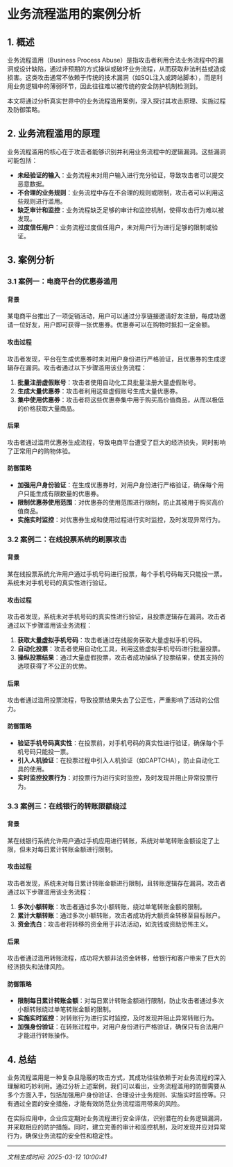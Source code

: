 # 业务流程滥用的案例分析

## 1. 概述

业务流程滥用（Business Process Abuse）是指攻击者利用合法业务流程中的漏洞或设计缺陷，通过非预期的方式操纵或破坏业务流程，从而获取非法利益或造成损害。这类攻击通常不依赖于传统的技术漏洞（如SQL注入或跨站脚本），而是利用业务逻辑中的薄弱环节，因此往往难以被传统的安全防护机制检测到。

本文将通过分析真实世界中的业务流程滥用案例，深入探讨其攻击原理、实施过程及防御策略。

## 2. 业务流程滥用的原理

业务流程滥用的核心在于攻击者能够识别并利用业务流程中的逻辑漏洞。这些漏洞可能包括：

- **未经验证的输入**：业务流程未对用户输入进行充分验证，导致攻击者可以提交恶意数据。
- **不合理的业务规则**：业务流程中存在不合理的规则或限制，攻击者可以利用这些规则进行滥用。
- **缺乏审计和监控**：业务流程缺乏足够的审计和监控机制，使得攻击行为难以被发现。
- **过度信任用户**：业务流程过度信任用户，未对用户行为进行足够的限制或验证。

## 3. 案例分析

### 3.1 案例一：电商平台的优惠券滥用

#### 背景
某电商平台推出了一项促销活动，用户可以通过分享链接邀请好友注册，每成功邀请一位好友，用户即可获得一张优惠券。优惠券可以在购物时抵扣一定金额。

#### 攻击过程
攻击者发现，平台在生成优惠券时未对用户身份进行严格验证，且优惠券的生成逻辑存在漏洞。攻击者通过以下步骤滥用该业务流程：

1. **批量注册虚假账号**：攻击者使用自动化工具批量注册大量虚假账号。
2. **生成大量优惠券**：攻击者利用这些虚假账号生成大量优惠券。
3. **集中使用优惠券**：攻击者将这些优惠券集中用于购买高价值商品，从而以极低的价格获取大量商品。

#### 后果
攻击者通过滥用优惠券生成流程，导致电商平台遭受了巨大的经济损失，同时影响了正常用户的购物体验。

#### 防御策略
- **加强用户身份验证**：在生成优惠券时，对用户身份进行严格验证，确保每个用户只能生成有限数量的优惠券。
- **限制优惠券使用范围**：对优惠券的使用范围进行限制，防止其被用于购买高价值商品。
- **实施实时监控**：对优惠券生成和使用过程进行实时监控，及时发现异常行为。

### 3.2 案例二：在线投票系统的刷票攻击

#### 背景
某在线投票系统允许用户通过手机号码进行投票，每个手机号码每天只能投一票。系统未对手机号码的真实性进行验证。

#### 攻击过程
攻击者发现，系统未对手机号码的真实性进行验证，且投票逻辑存在漏洞。攻击者通过以下步骤滥用该业务流程：

1. **获取大量虚拟手机号码**：攻击者通过在线服务获取大量虚拟手机号码。
2. **自动化投票**：攻击者使用自动化工具，利用这些虚拟手机号码进行批量投票。
3. **操纵投票结果**：通过大量虚假投票，攻击者成功操纵了投票结果，使其支持的选项获得了不公正的优势。

#### 后果
攻击者通过滥用投票流程，导致投票结果失去了公正性，严重影响了活动的公信力。

#### 防御策略
- **验证手机号码真实性**：在投票前，对手机号码的真实性进行验证，确保每个手机号码只能投一票。
- **引入人机验证**：在投票过程中引入人机验证（如CAPTCHA），防止自动化工具的使用。
- **实时监控投票行为**：对投票行为进行实时监控，及时发现并阻止异常投票行为。

### 3.3 案例三：在线银行的转账限额绕过

#### 背景
某在线银行系统允许用户通过手机应用进行转账，系统对单笔转账金额设定了上限，但未对每日累计转账金额进行限制。

#### 攻击过程
攻击者发现，系统未对每日累计转账金额进行限制，且转账逻辑存在漏洞。攻击者通过以下步骤滥用该业务流程：

1. **多次小额转账**：攻击者通过多次小额转账，绕过单笔转账金额的限制。
2. **累计大额转账**：通过多次小额转账，攻击者成功将大额资金转移至目标账户。
3. **资金洗白**：攻击者将转移的资金用于非法活动，如洗钱或资助恐怖主义。

#### 后果
攻击者通过滥用转账流程，成功将大额非法资金转移，给银行和客户带来了巨大的经济损失和法律风险。

#### 防御策略
- **限制每日累计转账金额**：对每日累计转账金额进行限制，防止攻击者通过多次小额转账绕过单笔转账金额的限制。
- **实施实时监控**：对转账行为进行实时监控，及时发现并阻止异常转账行为。
- **加强身份验证**：在转账过程中，对用户身份进行严格验证，确保只有合法用户才能进行转账操作。

## 4. 总结

业务流程滥用是一种复杂且隐蔽的攻击方式，其成功往往依赖于对业务流程的深入理解和巧妙利用。通过分析上述案例，我们可以看出，业务流程滥用的防御需要从多个方面入手，包括加强用户身份验证、合理设计业务规则、实施实时监控等。只有通过全面的安全措施，才能有效防范业务流程滥用带来的风险。

在实际应用中，企业应定期对业务流程进行安全评估，识别潜在的业务逻辑漏洞，并采取相应的防护措施。同时，建立完善的审计和监控机制，及时发现并应对异常行为，确保业务流程的安全性和稳定性。

---

*文档生成时间: 2025-03-12 10:00:41*
